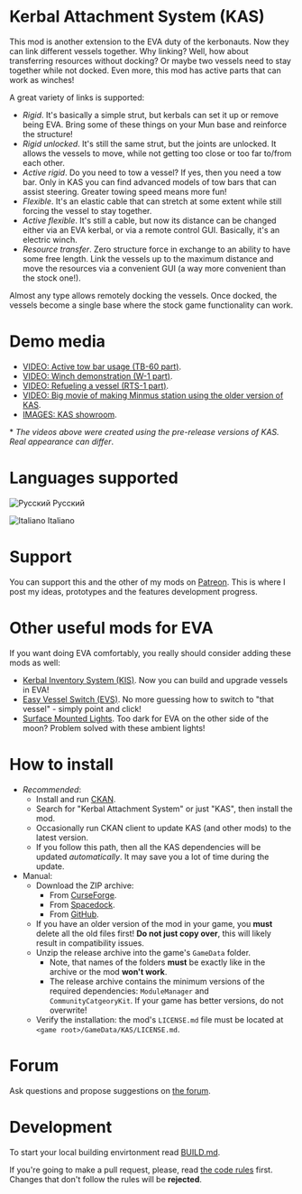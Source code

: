 # Kerbal Attachment System (KAS)

This mod is another extension to the EVA duty of the kerbonauts. Now they can link different vessels together. Why linking? Well, how about transferring resources without docking? Or maybe two vessels need to stay together while not docked. Even more, this mod has active parts that can work as  winches!

A great variety of links is supported:

* _Rigid_. It's basically a simple strut, but kerbals can set it up or remove being EVA. Bring some of these things on your Mun base and reinforce the structure!
* _Rigid unlocked_. It's still the same strut, but the joints are unlocked. It allows the vessels to move, while not getting too close or too far to/from each other.
* _Active rigid_. Do you need to tow a vessel? If yes, then you need a tow bar. Only in KAS you can find advanced models of tow bars that can assist steering. Greater towing speed means more fun!
* _Flexible_. It's an elastic cable that can stretch at some extent while still forcing the vessel to stay together.
* _Active flexible_. It's still a cable, but now its distance can be changed either via an EVA kerbal, or via a remote control GUI. Basically, it's an electric winch.
* _Resource transfer_. Zero structure force in exchange to an ability to have some free length. Link the vessels up to the maximum distance and move the resources via a convenient GUI (a way more convenient than the stock one!).

Almost any type allows remotely docking the vessels. Once docked, the vessels become a single base where the stock game functionality can work.

# Demo media

* [VIDEO: Active tow bar usage (TB-60 part)](https://www.youtube.com/watch?v=DpCzKV_13jk).
* [VIDEO: Winch demonstration (W-1 part)](https://www.youtube.com/watch?v=z01Vt18Krms).
* [VIDEO: Refueling a vessel (RTS-1 part)](https://www.youtube.com/watch?v=1LpVFIxZrDE).
* [VIDEO: Big movie of making Minmus station using the older version of KAS](https://www.youtube.com/watch?v=DjM66E1Tctg).
* [IMAGES: KAS showroom](https://imgur.com/a/Rgp9M8V).

\* _The videos above were created using the pre-release versions of KAS. Real appearance can differ_.

# Languages supported

![Русский](https://github.com/ihsoft/KAS/raw/WikiContent/WikiImages/Russian-small-flag.png) Русский

![Italiano](https://github.com/ihsoft/KAS/raw/WikiContent/WikiImages/Italian-small-flag.png) Italiano

# Support

You can support this and the other of my mods on [Patreon](https://www.patreon.com/ihsoft). This is where I post my ideas, prototypes and the features development progress.

# Other useful mods for EVA

If you want doing EVA comfortably, you really should consider adding these mods as well:

* [Kerbal Inventory System (KIS)](https://forum.kerbalspaceprogram.com/index.php?/topic/149848-14-kerbal-inventory-system-kis-v114/). Now you can build and upgrade vessels in EVA!
* [Easy Vessel Switch (EVS)](https://forum.kerbalspaceprogram.com/index.php?/topic/141180-15-easy-vessel-switch-evs-v19/). No more guessing how to switch to "that vessel" - simply point and click!
* [Surface Mounted Lights](https://forum.kerbalspaceprogram.com/index.php?/topic/139724-15-surface-mounted-lights-v19/). Too dark for EVA on the other side of the moon? Problem solved with these ambient lights!

# How to install

* _Recommended_:
    * Install and run [CKAN](https://github.com/KSP-CKAN/CKAN/releases).
    * Search for "Kerbal Attachment System" or just "KAS", then install the mod.
    * Occasionally run CKAN client to update KAS (and other mods) to the latest version.
    * If you follow this path, then all the KAS dependencies will be updated _automatically_. It may save you a lot of time during the update.
* Manual:
    * Download the ZIP archive:
        * From [CurseForge](https://kerbal.curseforge.com/projects/kerbal-attachment-system-kas/files).
        * From [Spacedock](https://spacedock.info/mod/1987/Kerbal%20Attachment%20System%20%28KAS%29).
        * From [GitHub](https://github.com/ihsoft/KAS/releases).
    * If you have an older version of the mod in your game, you __must__ delete all the old files first! __Do not just copy over__, this will likely result in compatibility issues.
    * Unzip the release archive into the game's `GameData` folder.
        * Note, that names of the folders __must__ be exactly like in the archive or the mod __won't work__.
        * The release archive contains the minimum versions of the required dependencies: `ModuleManager` and `CommunityCatgeoryKit`. If your game has better versions, do not overwrite!
    * Verify the installation: the mod's `LICENSE.md` file must be located at `<game root>/GameData/KAS/LICENSE.md`.

# Forum

Ask questions and propose suggestions on
[the forum](https://forum.kerbalspaceprogram.com/index.php?/topic/142594-15-kerbal-attachment-system-kas-v10/).

# Development

To start your local building envirtonment read [BUILD.md](https://github.com/ihsoft/KAS/blob/master/BUILD.md).

If you're going to make a pull request, please, read [the code rules](https://github.com/ihsoft/KAS/blob/master/Source/README.md) first.
Changes that don't follow the rules will be **rejected**.
